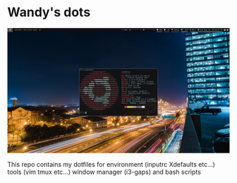# Wandy's dots

![](screenshot.png)

This repo contains my dotfiles for environment (inputrc Xdefaults etc...) tools (vim tmux etc...) window manager (i3-gaps) and bash scripts
